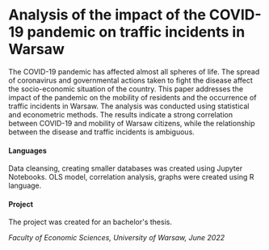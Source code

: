 # Analysis of the impact of the COVID-19 pandemic on traffic incidents in Warsaw

The COVID-19 pandemic has affected almost all spheres of life. The spread of coronavirus and governmental actions taken to fight the disease affect the socio-economic situation of the country. This paper addresses the impact of the pandemic on the mobility of residents and the occurrence of traffic incidents in Warsaw. The analysis was conducted using statistical and econometric methods. The results indicate a strong correlation between COVID-19 and mobility of Warsaw citizens, while the relationship between the disease and traffic incidents is ambiguous.

#### Languages

Data cleansing, creating smaller databases was created using Jupyter Notebooks. OLS model, correlation analysis, graphs were created using R language.

#### Project

The project was created for an bachelor's thesis.

*Faculty of Economic Sciences, University of Warsaw, June 2022* 
